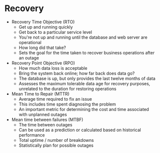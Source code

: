 # Recovery
- Recovery Time Objective (RTO)
	- Get up and running quickly
	- Get back to a particular service level
	- You're not up and running until the database and web server are operational
	- How long did that take?
	- Sets the goal for the time taken to recover business operations after an outage
- Recovery Point Objective (RPO)
	- How much data loss is acceptable
	- Bring the system back online; how far back does data go?
	- The database is up, but only provides the last twelve months of data
	- Assesses the maximum tolerable data age for recovery purposes, unrelated to the duration for restoring operations
- Mean Time to Repair (MTTR)
	- Average time required to fix an issue
	- This includes time spent diagnosing the problem
	- An important metric for determining the cost and time associated with unplanned outages
- Mean time between failures (MTBF)
	- The time between outages
	- Can be used as a prediction or calculated based on historical performance
	- Total uptime / number of breakdowns
	- Statistically plan for possible outages
